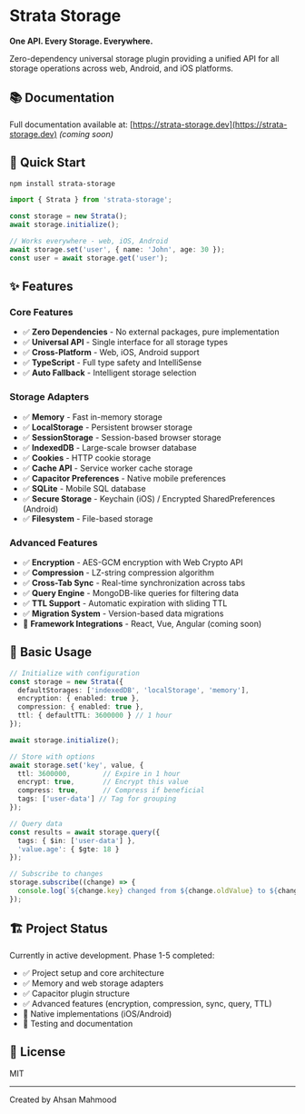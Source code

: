 # Strata Storage

**One API. Every Storage. Everywhere.**

Zero-dependency universal storage plugin providing a unified API for all storage operations across web, Android, and iOS platforms.

## 📚 Documentation

Full documentation available at: [https://strata-storage.dev](https://strata-storage.dev) *(coming soon)*

## 🚀 Quick Start

```bash
npm install strata-storage
```

```typescript
import { Strata } from 'strata-storage';

const storage = new Strata();
await storage.initialize();

// Works everywhere - web, iOS, Android
await storage.set('user', { name: 'John', age: 30 });
const user = await storage.get('user');
```

## ✨ Features

### Core Features
- ✅ **Zero Dependencies** - No external packages, pure implementation
- ✅ **Universal API** - Single interface for all storage types
- ✅ **Cross-Platform** - Web, iOS, Android support
- ✅ **TypeScript** - Full type safety and IntelliSense
- ✅ **Auto Fallback** - Intelligent storage selection

### Storage Adapters
- ✅ **Memory** - Fast in-memory storage
- ✅ **LocalStorage** - Persistent browser storage
- ✅ **SessionStorage** - Session-based browser storage
- ✅ **IndexedDB** - Large-scale browser database
- ✅ **Cookies** - HTTP cookie storage
- ✅ **Cache API** - Service worker cache storage
- ✅ **Capacitor Preferences** - Native mobile preferences
- ✅ **SQLite** - Mobile SQL database
- ✅ **Secure Storage** - Keychain (iOS) / Encrypted SharedPreferences (Android)
- ✅ **Filesystem** - File-based storage

### Advanced Features
- ✅ **Encryption** - AES-GCM encryption with Web Crypto API
- ✅ **Compression** - LZ-string compression algorithm
- ✅ **Cross-Tab Sync** - Real-time synchronization across tabs
- ✅ **Query Engine** - MongoDB-like queries for filtering data
- ✅ **TTL Support** - Automatic expiration with sliding TTL
- ✅ **Migration System** - Version-based data migrations
- 🚧 **Framework Integrations** - React, Vue, Angular (coming soon)

## 📖 Basic Usage

```typescript
// Initialize with configuration
const storage = new Strata({
  defaultStorages: ['indexedDB', 'localStorage', 'memory'],
  encryption: { enabled: true },
  compression: { enabled: true },
  ttl: { defaultTTL: 3600000 } // 1 hour
});

await storage.initialize();

// Store with options
await storage.set('key', value, {
  ttl: 3600000,        // Expire in 1 hour
  encrypt: true,       // Encrypt this value
  compress: true,      // Compress if beneficial
  tags: ['user-data'] // Tag for grouping
});

// Query data
const results = await storage.query({
  tags: { $in: ['user-data'] },
  'value.age': { $gte: 18 }
});

// Subscribe to changes
storage.subscribe((change) => {
  console.log(`${change.key} changed from ${change.oldValue} to ${change.newValue}`);
});
```

## 🏗 Project Status

Currently in active development. Phase 1-5 completed:
- ✅ Project setup and core architecture
- ✅ Memory and web storage adapters
- ✅ Capacitor plugin structure
- ✅ Advanced features (encryption, compression, sync, query, TTL)
- 🚧 Native implementations (iOS/Android)
- 🚧 Testing and documentation

## 📄 License

MIT

---

Created by Ahsan Mahmood